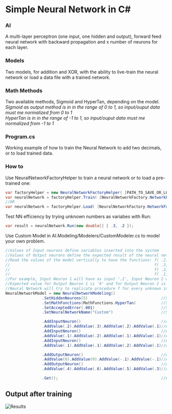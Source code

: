 # Simple Neural Network in C#
### AI
A multi-layer perceptron (one input, one hidden and output), forward feed neural network with backward propagation and x number of neurons for each layer.
### Models
Two models, for addition and XOR, with the ability to live-train the neural network or load a data file with a trained network.
### Math Methods
Two available methods, Sigmoid and HyperTan, depending on the model.<br />
_Sigmoid as output method is in in the range of 0 to 1, so input/ouput data must me normalized  from 0 to 1_<br />
_HyperTan is in in the range of -1 to 1, so input/ouput data must me normalized from -1 to 1_

### Program.cs
Working example of how to train the Neural Network to add two decimals, or to load trained data.
### How to
Use NeuralNetworkFactoryHelper to train a neural network or to load a pre-trained one:
```csharp
var factoryHelper = new NeuralNetworkFactoryHelper( [PATH_TO_SAVE_OR_LOAD_TRAINED_NETWORKS] );
var neuralNetwork = factoryHelper.Train( [NeuralNetworkFactory.NetworkFor.Addition | NeuralNetworkFactory.NetworkFor.XOR | NeuralNetworkFactory.NetworkFor.Custom] );
//OR
var neuralNetwork = factoryHelper.Load( [NeuralNetworkFactory.NetworkFor.Addition | NeuralNetworkFactory.NetworkFor.XOR | NeuralNetworkFactory.NetworkFor.Custom] );
```
Test NN efficiency by trying unknown numbers as variabes with Run:
```csharp
var result = neuralNetwork.Run(new double[] { .3, .2 });
```
Use Custom Model in AI.Modeling/Modelers/CustomModeler.cs to model your own problem.
```csharp
//Values of Input neurons define variables inserted into the system
//Values of Output neurons define the expected result of the neural network
//Read the values of the model vertically to have the functions: f( .2, .1, .1 ) = [  0, .4 ] 
//                                                               f( .3, .2, .1 ) = [  0, .6 ]
//                                                               f( .2, .1, .2 ) = [-.1, .5 ]
//                                                               f( .1, .1, .1 ) = [-.1, .3 ]
//For example, Input Neuron 1 will have as input '.2', Input Neuron 2 will have '.1', and input Neuron 3 will have '.1'
//Expected value for Output Neuron 1 is '0' and for Output Neuron 2 is '.4'
//Neural Network will try to replicate procedure f for every unknown input. That's what NNs do :)
NeuralNetworkModel = new NeuralNetworkModeling()
				.SetHiddenNeurons(5)                                //Set the number of hidden neurons
				.SetMathFunctions(MathFunctions.HyperTan)           //Set the algorithms to be used 
				.SetAcceptedError(.001)                             //Set accepted error for the train session to complete
				.SetNeuralNetworkName("Custom")                     //Set Network Name

				.AddInputNeuron()                                   //Add Input Neuron 1
				.AddValue(.2).AddValue(.3).AddValue(.2).AddValue(.1)//Add values for the Input Neuron 1
				.AddInputNeuron()                                   //Add Input Neuron 2
				.AddValue(.1).AddValue(.2).AddValue(.1).AddValue(.1)//Add values for the Input Neuron 2
				.AddInputNeuron()                                   //Add an Input Neuron 3
				.AddValue(.1).AddValue(.1).AddValue(.2).AddValue(.1)//Add values for the Input Neuron 3

				.AddOutputNeuron()                                  //Add Output Neuron 1
				.AddValue(0).AddValue(0).AddValue(-.1).AddValue(-.1)//Add Expected values for the Output Neuron 1
				.AddOutputNeuron()                                  //Add Output Neuron 2
				.AddValue(.4).AddValue(.6).AddValue(.5).AddValue(.3)//Add Expected values for the Output Neuron 2

				.Get();                                             //Get the model
```

## Output after training
![Results](https://raw.githubusercontent.com/georgekosmidis/SimpleNeuralNetwork/master/README/Capture.PNG)

